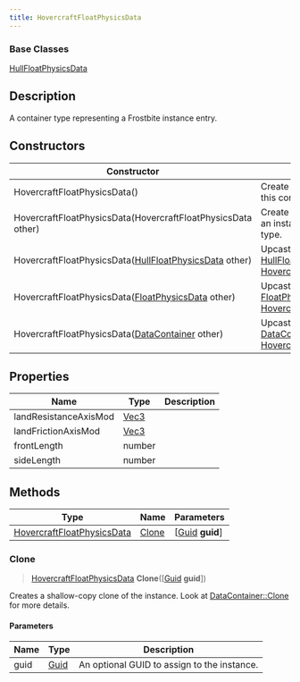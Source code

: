 ```yaml
---
title: HovercraftFloatPhysicsData
---
```

### Base Classes

[HullFloatPhysicsData](HullFloatPhysicsData)

## Description

A container type representing a Frostbite instance entry.

## Constructors

| Constructor                                                                           | Description                                                                                                                                 |
| ------------------------------------------------------------------------------------- | ------------------------------------------------------------------------------------------------------------------------------------------- |
| HovercraftFloatPhysicsData()                                                          | Create a new instance of this container type.                                                                                               |
| HovercraftFloatPhysicsData(HovercraftFloatPhysicsData other)                          | Create a reference copy of an instance of the same type.                                                                                    |
| HovercraftFloatPhysicsData([HullFloatPhysicsData](HullFloatPhysicsData) other)        | Upcast an instance of type [HullFloatPhysicsData](HullFloatPhysicsData) to [HovercraftFloatPhysicsData](HovercraftFloatPhysicsData).        |
| HovercraftFloatPhysicsData([FloatPhysicsData](FloatPhysicsData) other)                | Upcast an instance of type [FloatPhysicsData](FloatPhysicsData) to [HovercraftFloatPhysicsData](HovercraftFloatPhysicsData).                |
| HovercraftFloatPhysicsData([DataContainer](/vext/ref/shared/class/datacontainer) other) | Upcast an instance of type [DataContainer](/vext/ref/shared/class/datacontainer) to [HovercraftFloatPhysicsData](HovercraftFloatPhysicsData). |

## Properties

| Name                  | Type                              | Description |
| --------------------- | --------------------------------- | ----------- |
| landResistanceAxisMod | [Vec3](/vext/ref/shared/class/vec3) |             |
| landFrictionAxisMod   | [Vec3](/vext/ref/shared/class/vec3) |             |
| frontLength           | number                            |             |
| sideLength            | number                            |             |

## Methods

| Type                                                     | Name            | Parameters                                     |
| -------------------------------------------------------- | --------------- | ---------------------------------------------- |
| [HovercraftFloatPhysicsData](HovercraftFloatPhysicsData) | [Clone](#clone) | \[[Guid](/vext/ref/shared/class/guid) **guid**\] |

### Clone

> [HovercraftFloatPhysicsData](HovercraftFloatPhysicsData) **Clone**(\[[Guid](/vext/ref/shared/class/guid) **guid**\])

Creates a shallow-copy clone of the instance. Look at [DataContainer::Clone](/vext/ref/shared/class/datacontainer#clone) for more details.

#### Parameters

| Name | Type         | Description                                 |
| ---- | ------------ | ------------------------------------------- |
| guid | [Guid](Guid) | An optional GUID to assign to the instance. |
